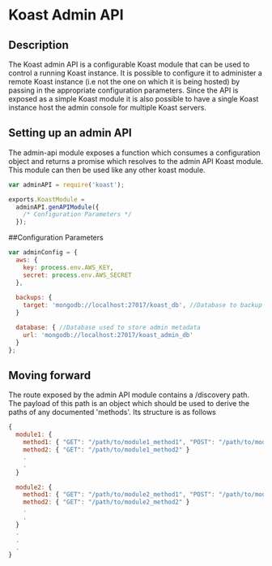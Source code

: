 # Koast Admin API

## Description

The Koast admin API is a configurable Koast module that can be used to control a
running Koast instance. It is possible to configure it to administer a remote
Koast instance (i.e not the one on which it is being hosted) by passing in the
appropriate configuration parameters. Since the API is exposed as a simple Koast
module it is also possible to have a single Koast instance host the admin console
for multiple Koast servers.

## Setting up an admin API

The admin-api module exposes a function which consumes a configuration object
and returns a promise which resolves to the admin API Koast module.  This module
can then be used like any other koast module.

```javascript
var adminAPI = require('koast');

exports.KoastModule = 
  adminAPI.genAPIModule({
    /* Configuration Parameters */
  });
```
##Configuration Parameters

```javascript
var adminConfig = {
  aws: {
    key: process.env.AWS_KEY,
    secret: process.env.AWS_SECRET
  },
  
  backups: {
    target: 'mongodb://localhost:27017/koast_db', //Database to backup
  }

  database: { //Database used to store admin metadata
    url: 'mongodb://localhost:27017/koast_admin_db'
  }
};
``` 

## Moving forward

The route exposed by the admin API module contains a /discovery path. The
payload of this path is an object which should be used to derive the paths of
any documented 'methods'. Its structure is as follows

```javascript
{
  module1: {
    method1: { "GET": "/path/to/module1_method1", "POST": "/path/to/module1_method1" },
    method2: { "GET": "/path/to/module1_method2" }
    .
    .
  }

  module2: {
    method1: { "GET": "/path/to/module2_method1", "POST": "/path/to/module2_method1" },
    method2: { "GET": "/path/to/module2_method2" }
    .
    .
  }
  .
  .
  .
}
```
